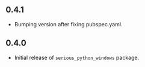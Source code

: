 ## 0.4.1

* Bumping version after fixing pubspec.yaml.

## 0.4.0

* Initial release of `serious_python_windows` package.